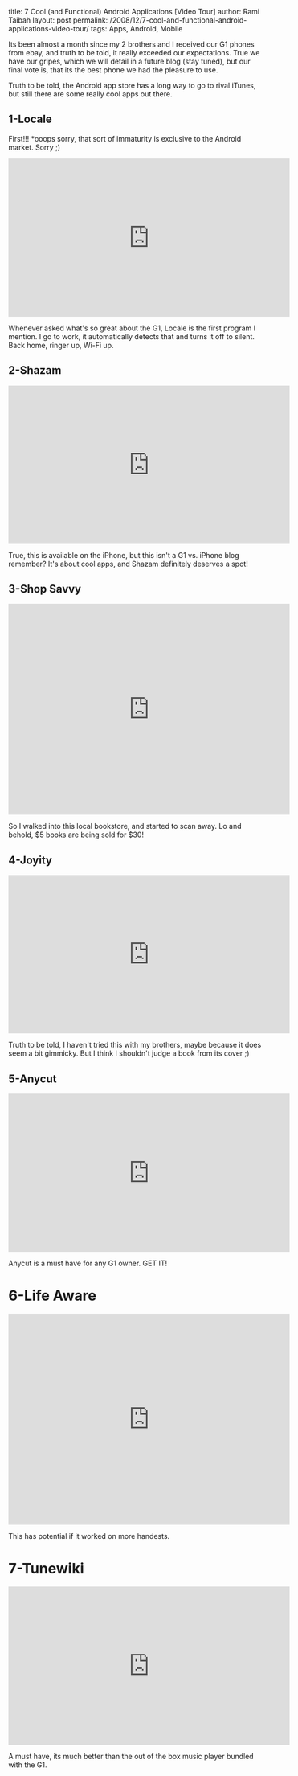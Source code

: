 title: 7 Cool (and Functional) Android Applications [Video Tour]
author: Rami Taibah 
layout: post
permalink: /2008/12/7-cool-and-functional-android-applications-video-tour/
tags: Apps, Android, Mobile 

Its been almost a month since my 2 brothers and I received our G1 phones from ebay, and truth to be told, it really exceeded our expectations. True we have our gripes, which we will detail in a future blog (stay tuned), but our final vote is, that its the best phone we had the pleasure to use.

Truth to be told, the Android app store has a long way to go to rival iTunes, but still there are some really cool apps out there.

## 1-Locale
First!!!
*ooops sorry, that sort of immaturity is exclusive to the Android market. Sorry ;)

<iframe width="560" height="315" src="https://www.youtube-nocookie.com/embed/cyUc3inxwhU?rel=0&amp;showinfo=0" frameborder="0" allowfullscreen></iframe>

Whenever asked what's so great about the G1, Locale is the first program I mention. I go to work, it automatically detects that and turns it off to silent. Back home, ringer up, Wi-Fi up.

## 2-Shazam

<iframe width="560" height="315" src="https://www.youtube-nocookie.com/embed/S2zNcdrqAvk?rel=0&amp;showinfo=0" frameborder="0" allowfullscreen></iframe>

True, this is available on the iPhone, but this isn't a G1 vs. iPhone blog remember? It's about cool apps, and Shazam definitely deserves a spot!

## 3-Shop Savvy

<iframe width="560" height="420" src="https://www.youtube-nocookie.com/embed/8jmWSbqa6Lk?rel=0&amp;showinfo=0" frameborder="0" allowfullscreen></iframe>

So I walked into this local bookstore, and started to scan away. Lo and behold, $5 books are being sold for $30!

## 4-Joyity

<iframe width="560" height="315" src="https://www.youtube-nocookie.com/embed/yqpTM8eBl5Y?rel=0&amp;showinfo=0" frameborder="0" allowfullscreen></iframe>

Truth to be told, I haven't tried this with my brothers, maybe because it does seem a bit gimmicky. But I think I shouldn't judge a book from its cover ;)

## 5-Anycut

<iframe width="560" height="315" src="https://www.youtube-nocookie.com/embed/PVikksgmDNo?rel=0&amp;showinfo=0" frameborder="0" allowfullscreen></iframe>

Anycut is a must have for any G1 owner. GET IT!

# 6-Life Aware

<iframe width="560" height="420" src="https://www.youtube-nocookie.com/embed/Muu3vhHqJuk?rel=0&amp;showinfo=0" frameborder="0" allowfullscreen></iframe>

This has potential if it worked on more handests.

# 7-Tunewiki

<iframe width="560" height="315" src="https://www.youtube-nocookie.com/embed/QoJ0Kn7UmZ4?rel=0&amp;showinfo=0" frameborder="0" allowfullscreen></iframe>

A must have, its much better than the out of the box music player bundled with the G1\.
